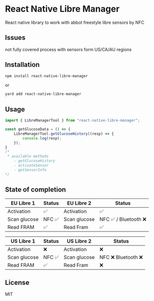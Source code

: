 # React Native Libre Manager

React native library to work with abbot freestyle libre sensors by NFC

## Issues

not fully covered process with sensors form US/CA/AU regions

## Installation

```sh
npm install react-native-libre-manager
```
or
```sh
yard add react-native-libre-manager
```

## Usage

```js
import { LibreManagerTool } from "react-native-libre-manager";

const getGlucoseData = () => {
    LibreManagerTool.getGlucoseHistory((resp) => {
        console.log(resp);
    });
}
/*
 * available methods
    - getGlucoseHistory
    - activateSensor
    - getSensorInfo
*/
```

## State of completion

| EU Libre 1  | Status | EU Libre 2  | Status              |
| ------------|------|-------------|---------------------|
| Activation  | ✅    | Activation  | ✅ |
| Scan glucose | NFC ✅ | Scan glucose | NFC ✅ / Bluetooth ❌ |  
| Read FRAM   | ✅    | Read Fram   | ✅                   |

| US Libre 1  | Status  | US Libre 2  | Status  |
| ------------ | ------------ | ------------ | ------------ |
| Activation  | ❌  |   Activation|  ❌|
| Scan glucose | NFC ✅  |  Scan glucose  |NFC ❌ Bluetooth ❌ |  
| Read FRAM   |  ✅ |  Read Fram  | ❌|

## License
MIT

